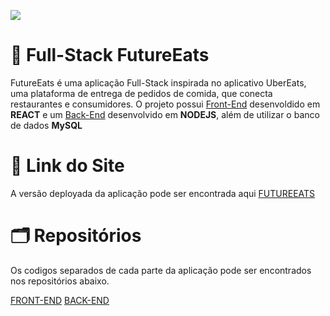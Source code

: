 <p id= "voltar"><img src="https://user-images.githubusercontent.com/98977257/169718703-27b27a45-0f16-4a38-9400-65d9ed932aef.png"/></p>

# 🍴 Full-Stack FutureEats

FutureEats é uma aplicação Full-Stack inspirada no aplicativo UberEats, uma plataforma de entrega de pedidos de comida, que conecta restaurantes e consumidores. O projeto possui [Front-End](https://github.com/AdeirMoreira/Front-End_FutureEats) desenvoldido em **REACT** e um [Back-End](https://github.com/AdeirMoreira/Back-End-FutureEats) desenvolvido em **NODEJS**, além de utilizar o banco de dados **MySQL**

# 🔗 Link do Site

A versão deployada da aplicação pode ser encontrada aqui [FUTUREEATS](front-end-future-eats.vercel.app)

# 🗂 Repositórios

 Os codigos separados de cada parte da aplicação pode ser encontrados nos repositórios  abaixo.

[FRONT-END](https://github.com/AdeirMoreira/Front-End_FutureEats)
[BACK-END](https://github.com/AdeirMoreira/Back-End-FutureEats)

